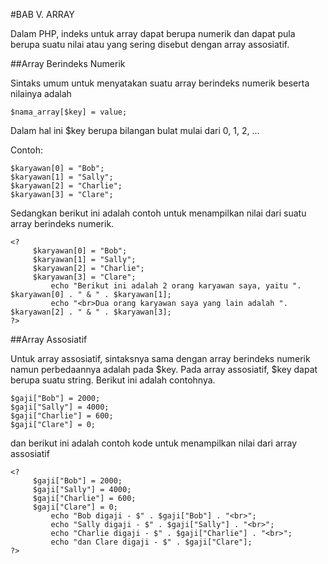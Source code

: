 
#BAB V. ARRAY

Dalam PHP, indeks untuk array dapat berupa numerik dan dapat pula berupa suatu nilai atau
yang sering disebut dengan array assosiatif.



##Array Berindeks Numerik

Sintaks umum untuk menyatakan suatu array berindeks numerik beserta nilainya adalah

```
$nama_array[$key] = value;
```

Dalam hal ini $key berupa bilangan bulat mulai dari 0, 1, 2, …

Contoh:

```
$karyawan[0] = "Bob";
$karyawan[1] = "Sally";
$karyawan[2] = "Charlie";
$karyawan[3] = "Clare";
```

Sedangkan berikut ini adalah contoh untuk menampilkan nilai dari suatu array berindeks numerik.

```
<?
	 $karyawan[0] = "Bob";
	 $karyawan[1] = "Sally";
	 $karyawan[2] = "Charlie";
	 $karyawan[3] = "Clare";
		 echo "Berikut ini adalah 2 orang karyawan saya, yaitu ". $karyawan[0] . " & " . $karyawan[1];
		 echo "<br>Dua orang karyawan saya yang lain adalah ". $karyawan[2] . " & " . $karyawan[3];
?>
```



##Array Assosiatif

Untuk array assosiatif, sintaksnya sama dengan array berindeks numerik namun perbedaannya
adalah pada $key. Pada array assosiatif, $key dapat berupa suatu string. Berikut ini adalah
contohnya.

```
$gaji["Bob"] = 2000;
$gaji["Sally"] = 4000;
$gaji["Charlie"] = 600;
$gaji["Clare"] = 0;
```

dan berikut ini adalah contoh kode untuk menampilkan nilai dari array assosiatif

```
<?
	 $gaji["Bob"] = 2000;
	 $gaji["Sally"] = 4000;
	 $gaji["Charlie"] = 600;
	 $gaji["Clare"] = 0;
		 echo "Bob digaji - $" . $gaji["Bob"] . "<br>";
		 echo "Sally digaji - $" . $gaji["Sally"] . "<br>";
		 echo "Charlie digaji - $" . $gaji["Charlie"] . "<br>";
		 echo "dan Clare digaji - $" . $gaji["Clare"];
?>
```
